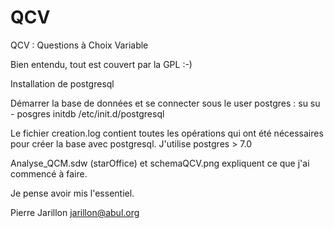 # QCV

QCV : Questions à Choix Variable

Bien entendu, tout est couvert par la GPL :-)

Installation de postgresql

Démarrer la base de données et se connecter sous le user postgres :
su
su - posgres
initdb
/etc/init.d/postgresql

Le fichier creation.log contient toutes les opérations
qui ont été nécessaires pour créer la base avec postgresql.
J'utilise postgres > 7.0

Analyse_QCM.sdw (starOffice) et schemaQCV.png expliquent
ce que j'ai commencé à faire.

Je pense avoir mis l'essentiel.

Pierre Jarillon  jarillon@abul.org
